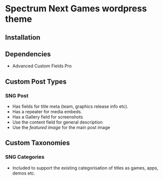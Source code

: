 # Spectrum Next Games wordpress theme

## Installation

## Dependencies
 - Advanced Custom Fields Pro

## Custom Post Types
### SNG Post
- Has fields for title meta (team, graphics release info etc).
- Has a repeater for media embeds.
- Has a Gallery field for screenshots
- Use the content field for general description
- Use the _featured image_ for the main post image

## Custom Taxonomies
### SNG Categories
 - Included to support the existing categorisation of titles as games, apps, demos etc. 
